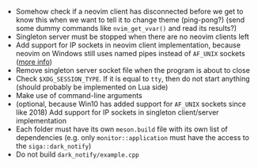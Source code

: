 * Somehow check if a neovim client has disconnected before we get to know this when we want to tell it to change theme (ping-pong?) (send some dummy commands like `nvim_get_vvar()` and read its results?)
* Singleton server must be stopped when there are no neovim clients left
* Add support for IP sockets in neovim client implementation, because neovim on Windows still uses named pipes instead of `AF_UNIX` sockets ([more info](https://github.com/neovim/neovim/issues/11363))
* Remove singleton server socket file when the program is about to close
* Check `$XDG_SESSION_TYPE`. If it is equal to `tty`, then do not start anything (should probably be implemented on Lua side)
* Make use of command-line arguments
* (optional, because Win10 has added support for `AF_UNIX` sockets since like 2018) Add support for IP sockets in singleton client/server implementation
* Each folder must have its own `meson.build` file with its own list of dependencies (e.g. only `monitor::application` must have the access to the `siga::dark_notify`)
* Do not build `dark_notify/example.cpp`
